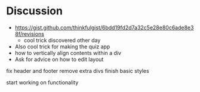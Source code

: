 














# Discussion
- https://gist.github.com/thinkfulgist/6bdd19fd2d7a32c5e28e80c6ade8e38f/revisions
  - cool trick discovered other day
- Also cool trick for making the quiz app
- how to vertically align contents within a div
- Ask for advice on how to edit layout


fix header and footer
remove extra divs
finish basic styles

start working on functionality